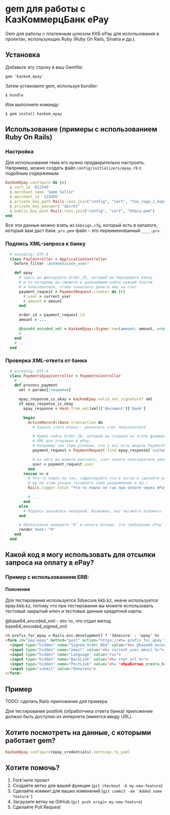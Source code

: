 # gem для работы с КазКоммерцБанк ePay

Gem для работы с платежным шлюзом ККБ ePay для использования в проектах, использующих Ruby (Ruby On Rails, Sinatra и др.).

## Установка

Добавьте эту строку в ваш Gemfile:

    gem 'kazkom_epay'

Затем установите gem, используя bundler:

    $ bundle

Или выполните команду:

    $ gem install kazkom_epay

## Использование (примеры с использованием Ruby On Rails)

### Настройка

Для использования гема его нужно предварительно настроить. Например, можно создать файл
`config/initializers/epay.rb` с подобным содержимым:

```ruby
KazkomEpay.configure do |c|
  c.cert_id '012345'
  c.merchant_name 'Some Seller'
  c.merchant_id '123456'
  c.private_key_path Rails.root.join("config", "cert", "too_roga_i_kopyta_prv.pem")
  c.private_key_password "$ecret"
  c.public_key_path Rails.root.join("config", "cert", "kkbca.pem")
end
```

Все эти данные можно взять из `kkbsign.cfg`, который есть в каталоге, который вам даст банк. `prv.pem`-файл – это переименованный `____.prv`.

### Подпись XML-запроса к банку

```ruby
  # encoding: UTF-8
  class PayController < ApplicationController
    before_filter :authenticate_user!

    def epay
      # здесь вы фиксируете Order_ID, который вы передадите банку
      # и по которому вы сможете в дальнейшем найти нужный платеж
      # и пользователя, чтобы зачислить деньги ему на счет
      payment_request = PaymentRequest.create! do |r|
        r.user = current_user
        r.amount = amount
      end

      order_id = payment_request.id
      amount = ...

      @base64_encoded_xml = KazkomEpay::Signer.new(amount: amount, order_id: order_id).base64_encoded_signed_xml
      # ...
    end
    # ...
  end
```

### Проверка XML-ответа от банка

```ruby
  # encoding: UTF-8
  class PaymentsEpayController < PaymentsController
    # ...
    def process_payment
      xml = params[:response]

      epay_response_is_okay = KazkomEpay.valid_xml_signature? xml
      if epay_response_is_okay
        epay_response = Hash.from_xml(xml)['document']['bank']

        begin
          ActiveRecord::Base.transaction do
            # Задача этого блока - увеличить счет пользователя

            # Нужно найти Order_ID, который вы создали на этапе формировани
            # XML для отправки в ePay.
            # Например так (при условии, что у вас есть модель PaymentRequest):
            payment_request = PaymentRequest.find epay_response['customer']['merchant']['order']['order_id']

            # из него вы можете выяснить, счет какого пользователя увеличить:
            user = payment_request.user
          end
        rescue => e
          # Что-то пошло не так, зафиксируйте это в логах и сделайте все, чтобы
          # вы об этом узнали (отошлите себе уведомление и пр.)
          Rails.logger.fatal "Что-то пошло не так при оплате через ePay. Данные: " + params.to_json

          # ...
        end
      else
        # Подпись оказалась неверной. Возможно, вас пытаются взломать
      end

      # Обязательно выведите "0" и ничего больше, это требование ePay
      render text: "0"
    end
  end
```

## Какой код я могу использовать для отсылки запроса на оплату в ePay?

### Пример с использованием ERB:

#### Пояснения

Для тестирования используется 3dsecure.kkb.kz, иначе используется epay.kkb.kz, потому что при тестировании вы можете использовать тестовый закрытый ключ и тестовые данные кредитной карты.

@base64_encoded_xml - это то, что отдал метод base64_encoded_signed_xml

```html
<% prefix_for_epay = Rails.env.development? ? '3dsecure' : 'epay' %>
<form id="pay-epay" method="post" action="https://<%= prefix_for_epay %>.kkb.kz/jsp/process/logon.jsp" target="_blank">
  <input type="hidden" name="Signed_Order_B64" value="<%= @base64_encoded_xml %>">
  <input type="hidden" name="email" value="<%= current_user.email %>">
  <input type="hidden" name="Language" value="rus">
  <input type="hidden" name="BackLink" value="<%= root_url %>">
  <input type="hidden" name="PostLink" value="<%= "обработчик_ответа_банка" %>">
  <input type="submit" value="Оплатить">
</form>
```

## Пример

TODO: сделать Rails-приложение для примера

Для тестирования postlink (обработчика ответа банка) приложение должно быть доступно из интернета (имеется ввиду URL).


## Хотите посмотреть на данные, с которыми работает gem?

```ruby
KazkomEpay.configure(epay_credentials).settings.to_yaml
```

## Хотите помочь?

1. Fork'ните проект
2. Создайте ветку для вашей функции (`git checkout -b my-new-feature`)
3. Сделайте коммит для ваших изменений (`git commit -am 'Added some feature'`)
4. Загрузите ветку на GitHub (`git push origin my-new-feature`)
5. Сделайте Pull Request
